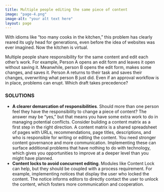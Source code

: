 ```yaml
---
title: Multiple people editing the same piece of content
image: "page-4.png"
image-alt: "your alt text here"
layout: page
---
```

With idioms like “too many cooks in the kitchen,” this problem has clearly reared its ugly head for generations, even before the idea of websites was ever imagined. Now the kitchen is virtual.

Multiple people share responsibility for the same content and edit each other’s work. For example, Person A opens an edit form and leaves it open without saving it. Meanwhile, person B opens the edit form, makes some changes, and saves it. Person A returns to their task and saves their changes, overwriting what person B just did. Even if an approval workflow is in place, problems can erupt. Which draft takes precedence?

### SOLUTIONS

- **A clearer demarcation of responsibilities**. Should more than one person feel they have the responsibility to change a piece of content? The answer may be “yes,” but that means you have some extra work to do in managing potential conflicts. Consider building a content matrix as a first step in the right direction. A content matrix is a shared spreadsheet of pages with URLs, recommendations, page titles, descriptions, and who is responsible for writing or editing the content. You need stronger content governance and more communication. Implementing these can surface additional problems that have nothing to do with technology, which gives you opportunities to improve at a deeper level than you might have planned.
- **Content locks to avoid concurrent editing**. Modules like Content Lock can help, but they should be coupled with a process requirement. For example, implementing notices that display the user who locked the content. The notice informs editors to directly contact the user to unlock the content, which fosters more communication and cooperation.
